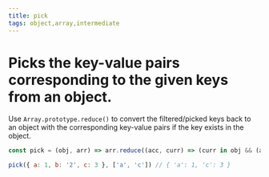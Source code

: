 ```yaml
---
title: pick
tags: object,array,intermediate
---
```


# Picks the key-value pairs corresponding to the given keys from an object.

Use `Array.prototype.reduce()` to convert the filtered/picked keys back to an object with the corresponding key-value pairs if the key exists in the object.

```js
const pick = (obj, arr) => arr.reduce((acc, curr) => (curr in obj && (acc[curr] = obj[curr]), acc), {})
```

```js
pick({ a: 1, b: '2', c: 3 }, ['a', 'c']) // { 'a': 1, 'c': 3 }
```

